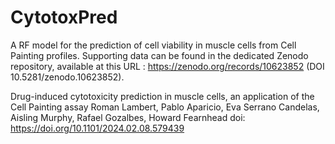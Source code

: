 # CytotoxPred
A RF model for the prediction of cell viability in muscle cells from Cell Painting profiles.
Supporting data can be found in the dedicated Zenodo repository, available at this URL : 
https://zenodo.org/records/10623852 (DOI 10.5281/zenodo.10623852). 

Drug-induced cytotoxicity prediction in muscle cells, an application of the Cell Painting assay
Roman Lambert, Pablo Aparicio, Eva Serrano Candelas, Aisling Murphy, Rafael Gozalbes, Howard Fearnhead
doi: https://doi.org/10.1101/2024.02.08.579439
